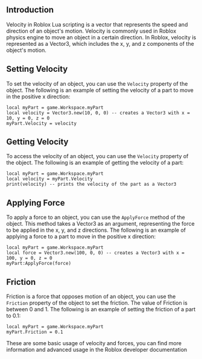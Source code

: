 Introduction
------------

Velocity in Roblox Lua scripting is a vector that represents the speed and direction of an object's motion. Velocity is commonly used in Roblox physics engine to move an object in a certain direction. In Roblox, velocity is represented as a Vector3, which includes the x, y, and z components of the object's motion.

Setting Velocity
----------------

To set the velocity of an object, you can use the `Velocity` property of the object. The following is an example of setting the velocity of a part to move in the positive x direction:

    local myPart = game.Workspace.myPart
    local velocity = Vector3.new(10, 0, 0) -- creates a Vector3 with x = 10, y = 0, z = 0
    myPart.Velocity = velocity
    

Getting Velocity
----------------

To access the velocity of an object, you can use the `Velocity` property of the object. The following is an example of getting the velocity of a part:

    local myPart = game.Workspace.myPart
    local velocity = myPart.Velocity
    print(velocity) -- prints the velocity of the part as a Vector3
    

Applying Force
--------------

To apply a force to an object, you can use the `ApplyForce` method of the object. This method takes a Vector3 as an argument, representing the force to be applied in the x, y, and z directions. The following is an example of applying a force to a part to move in the positive x direction:

    local myPart = game.Workspace.myPart
    local force = Vector3.new(100, 0, 0) -- creates a Vector3 with x = 100, y = 0, z = 0
    myPart:ApplyForce(force)
    

Friction
--------

Friction is a force that opposes motion of an object, you can use the `Friction` property of the object to set the friction. The value of Friction is between 0 and 1. The following is an example of setting the friction of a part to 0.1:

    local myPart = game.Workspace.myPart
    myPart.Friction = 0.1
    

These are some basic usage of velocity and forces, you can find more information and advanced usage in the Roblox developer documentation
